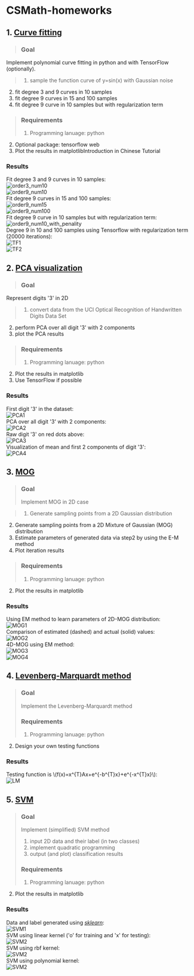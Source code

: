 <script type="text/javascript" src="http://cdn.mathjax.org/mathjax/latest/MathJax.js?config=default"></script>
# **CSMath-homeworks** 
## 1. [Curve fitting][]

> ### Goal  
Implement polynomial curve fitting in python and with TensorFlow (optionally).
  
> 1. sample the function curve of y=sin(x) with Gaussian noise  
2. fit degree 3 and 9 curves in 10 samples  
3. fit degree 9 curves in 15 and 100 samples  
4. fit degree 9 curve in 10 samples but with regularization term  
> ### Requirements  
> 1. Programming lanuage: python  
2. Optional package: tensorflow web  
3. Plot the results in matplotlibIntroduction in Chinese Tutorial
### Results  
Fit degree 3 and 9 curves in 10 samples:  
![order3_num10](H:\陈明_硕士一年级\研一下\计算机应用数学上\CSMath-homeworks\Homework1\order3_num10.png)  
![order9_num10](H:\陈明_硕士一年级\研一下\计算机应用数学上\CSMath-homeworks\Homework1\order9_num10.png)  
Fit degree 9 curves in 15 and 100 samples:  
![order9_num15](H:\陈明_硕士一年级\研一下\计算机应用数学上\CSMath-homeworks\Homework1\order9_num15.png)  
![order9_num100](H:\陈明_硕士一年级\研一下\计算机应用数学上\CSMath-homeworks\Homework1\order9_num100.png)  
Fit degree 9 curve in 10 samples but with regularization term:  
![order9_num10_with_penality](H:\陈明_硕士一年级\研一下\计算机应用数学上\CSMath-homeworks\Homework1\order9_num10_with_penality.png)  
Degree 9 in 10 and 100 samples using Tensorflow with regularization term (20000 iterations):  
![TF1](H:\陈明_硕士一年级\研一下\计算机应用数学上\CSMath-homeworks\Homework1\CurveFittingTF_num10.png)  
![TF2](H:\陈明_硕士一年级\研一下\计算机应用数学上\CSMath-homeworks\Homework1\CurveFittingTF_num100.png)  

## 2. [PCA visualization][]  
>### Goal  
Represent digits '3' in 2D  

>1. convert data from the UCI Optical Recognition of Handwritten Digits Data Set  
2. perform PCA over all digit '3' with 2 components  
3. plot the PCA results  
>### Requirements  
>1. Programming lanuage: python  
2. Plot the results in matplotlib  
3. Use TensorFlow if possible  
### Results  
First digit '3' in the dataset:  
![PCA1](H:\陈明_硕士一年级\研一下\计算机应用数学上\CSMath-homeworks\Homework2\Visual_digit_3.png)  
PCA over all digit '3' with 2 components:  
![PCA2](H:\陈明_硕士一年级\研一下\计算机应用数学上\CSMath-homeworks\Homework2\Digit3_using_PCA.png)  
Raw digit '3' on red dots above:  
![PCA3](H:\陈明_硕士一年级\研一下\计算机应用数学上\CSMath-homeworks\Homework2\Raw_digit3_on_red_dots.png)  
Visualization of mean and first 2 components of digit '3':  
![PCA4](H:\陈明_硕士一年级\研一下\计算机应用数学上\CSMath-homeworks\Homework2\Principal_Components.png)  

## 3. [MOG][]
>### Goal  
>Implement MOG in 2D case  

>1. Generate sampling points from a 2D Gaussian distribution  
2. Generate sampling points from a 2D Mixture of Gaussian (MOG) distribution  
3. Estimate parameters of generated data via step2 by using the E-M method  
4. Plot iteration results  
>### Requirements  
>1. Programming lanuage: python  
2. Plot the results in matplotlib  
### Results  
Using EM method to learn parameters of 2D-MOG distribution:  
![MOG1](H:\陈明_硕士一年级\研一下\计算机应用数学上\CSMath-homeworks\Homework3\EM_iterations.png)  
Comparison of estimated (dashed) and actual (solid) values:  
![MOG2](H:\陈明_硕士一年级\研一下\计算机应用数学上\CSMath-homeworks\Homework3\MOG_Using_EM.png)  
4D-MOG using EM method:  
![MOG3](H:\陈明_硕士一年级\研一下\计算机应用数学上\CSMath-homeworks\Homework3\EM_iterations_ndim4.png)  
![MOG4](H:\陈明_硕士一年级\研一下\计算机应用数学上\CSMath-homeworks\Homework3\MOG_Using_EM_ndim4.png)  

## 4. [Levenberg-Marquardt method][]
>### Goal
>Implement the Levenberg-Marquardt method  
>### Requirements
>1. Programming lanuage: python  
2. Design your own testing functions  
### Results
Testing function is \\(f(x)=x^{T}Ax+e^{-b^{T}x}+e^{-x^{T}x}\\):  
![LM](H:\陈明_硕士一年级\研一下\计算机应用数学上\CSMath-homeworks\Homework4\LM_iterations.png)  

## 5. [SVM][]
>### Goal
>Implement (simplified) SVM method  
>1. input 2D data and their label (in two classes)  
>2. implement quadratic programming  
>3. output (and plot) classification results
>### Requirements
>1. Programming lanuage: python  
2. Plot the results in matplotlib
### Results
Data and label generated using [*sklearn*][]:  
![SVM1](H:\陈明_硕士一年级\研一下\计算机应用数学上\CSMath-homeworks\Homework5\Generated_data.png)  
SVM using linear kernel ('o' for training and 'x' for testing):  
![SVM2](H:\陈明_硕士一年级\研一下\计算机应用数学上\CSMath-homeworks\Homework5\SVM_visual_linear.png)  
SVM using rbf kernel:  
![SVM2](H:\陈明_硕士一年级\研一下\计算机应用数学上\CSMath-homeworks\Homework5\SVM_visual_rbf.png)  
SVM using polynomial kernel:  
![SVM2](H:\陈明_硕士一年级\研一下\计算机应用数学上\CSMath-homeworks\Homework5\SVM_visual_polynomial.png)  






[Curve fitting]: https://github.com/FunkyBlack/CSMath-homeworks/tree/master/Homework1
[PCA visualization]: https://github.com/FunkyBlack/CSMath-homeworks/tree/master/Homework2
[MOG]: https://github.com/FunkyBlack/CSMath-homeworks/tree/master/Homework3
[Levenberg-Marquardt method]: https://github.com/FunkyBlack/CSMath-homeworks/tree/master/Homework4
[SVM]: https://github.com/FunkyBlack/CSMath-homeworks/tree/master/Homework5
[*sklearn*]: http://scikit-learn.org/